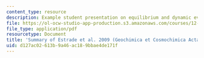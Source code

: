```yaml
---
content_type: resource
description: Example student presentation on equilibrium and dynamic evaporation experiments.
file: https://ol-ocw-studio-app-production.s3.amazonaws.com/courses/12-491-non-conventional-light-stable-isotope-geochemistry-spring-2012/d127ac02613b9a46ac189bbae4de171f_MIT12_491S12_EquilibDynami.pdf
file_type: application/pdf
resourcetype: Document
title: 'Summary of Estrade et al. 2009 (Geochimica et Cosmochimica Acta) '
uid: d127ac02-613b-9a46-ac18-9bbae4de171f
---
```

